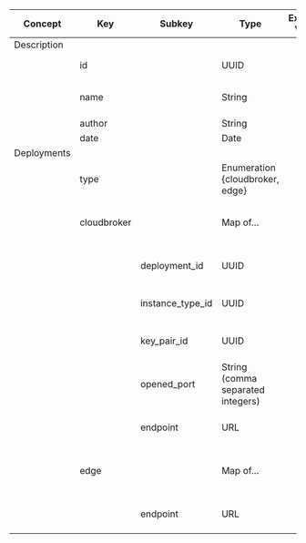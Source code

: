 
<style>
  .md-typeset h1,
  .md-content__button {
    display: none;
  }
</style>
| Concept     | Key         | Subkey           | Type                              | Example Value | Comment                                       | Condition |
| ----------- | ----------- | ---------------- | --------------------------------- | ------------- | --------------------------------------------- | --------- |
| Description |             |                  |                                   |               |                                               |           |
|             | id          |                  | UUID                              |               | DIGITbrain reference                          | auto      |
|             | name        |                  | String                            |               | Short name for the node/device                | mandatory |
|             | author      |                  | String                            |               | Created by                                    | mandatory |
|             | date        |                  | Date                              |               | Created on                                    | auto      |
| Deployments |             |                  |                                   |               |                                               |           |
|             | type        |                  | Enumeration {cloudbroker, edge}   |               | computing centre                              | mandatory |
|             | cloudbroker |                  | Map of…                           |               | Configuration data for a CloudBroker instance |           |
|             |             | deployment_id    | UUID                              |               | ID of CloudBroker Deployment                  |           |
|             |             | instance_type_id | UUID                              |               | ID of CloudBroker InstanceType                |           |
|             |             | key_pair_id      | UUID                              |               | ID of CloudBroker Key Pair                    |           |
|             |             | opened_port      | String (comma separated integers) |               | Ports to open at cloud side                   |           |
|             |             | endpoint         | URL                               |               | Endpoint of the CB Platform                   |           |
|             | edge        |                  | Map of…                           |               | Connection data for a bring-your-own edge     |           |
|             |             | endpoint         | URL                               |               | accesible IP or FQDN of edge device           |           |
